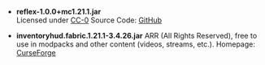 - **reflex-1.0.0+mc1.21.1.jar**  
  Licensed under [CC-0](https://creativecommons.org/publicdomain/zero/1.0/)
  Source Code: [GitHub](https://github.com/Tythee/Minecraft-Reflex)

- **inventoryhud.fabric.1.21.1-3.4.26.jar**
  ARR (All Rights Reserved), free to use in modpacks and other content (videos, streams, etc.).
  Homepage: [CurseForge](https://www.curseforge.com/minecraft/mc-mods/inventory-hud-forge)